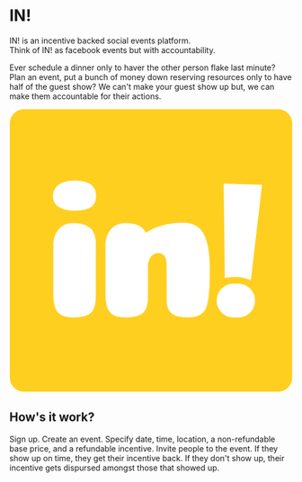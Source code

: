 # IN!
> 
IN! is an incentive backed social events platform.  
Think of IN! as facebook events but with accountability.

Ever schedule a dinner only to haver the other person flake last minute?
Plan an event, put a bunch of money down reserving resources only to have half of the guest show?
We can't make your guest show up but, we can make them accountable for their actions.

![](./resources/Logo.png)

## How's it work?

Sign up.
Create an event.
Specify date, time, location, a non-refundable base price, and a refundable incentive.
Invite people to the event.
If they show up on time, they get their incentive back.
If they don't show up, their incentive gets dispursed amongst those that showed up.





